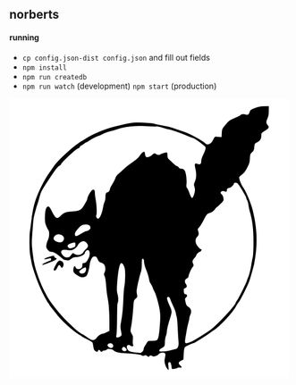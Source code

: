 ## norberts

#### running
* `cp config.json-dist config.json` and fill out fields
* `npm install`
* `npm run createdb`
* `npm run watch` (development) `npm start` (production)

![](public/logo.png)
